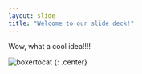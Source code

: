 ```yaml
---
layout: slide
title: "Welcome to our slide deck!"
---
```


Wow, what a cool idea!!!!

![boxertocat](https://octodex.github.com/images/boxertocat_octodex.jpg)
{: .center}
